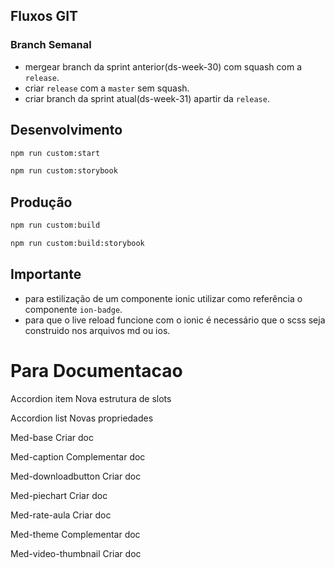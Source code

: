## Fluxos GIT

### Branch Semanal

- mergear branch da sprint anterior(ds-week-30) com squash com a `release`.
- criar `release` com a `master` sem squash.
- criar branch da sprint atual(ds-week-31) apartir da `release`.

## Desenvolvimento

```bash
npm run custom:start
```

```bash
npm run custom:storybook
```

## Produção

```bash
npm run custom:build
```

```bash
npm run custom:build:storybook
```

## Importante

- para estilização de um componente ionic utilizar como referência o componente `ion-badge`.
- para que o live reload funcione com o ionic é necessário que o scss seja construido nos arquivos md ou ios.

# Para Documentacao

Accordion item
Nova estrutura de slots

Accordion list
Novas propriedades

Med-base
Criar doc

Med-caption
Complementar doc

Med-downloadbutton
Criar doc

Med-piechart
Criar doc

Med-rate-aula
Criar doc

Med-theme
Complementar doc

Med-video-thumbnail
Criar doc